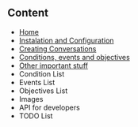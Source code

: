 Content
-------------------

* [Home](https://github.com/Co0sh/BetonQuest/wiki)
* [Instalation and Configuration](https://github.com/Co0sh/BetonQuest/wiki/Instalation-and-Configuration)
* [Creating Conversations](https://github.com/Co0sh/BetonQuest/wiki/Creating-Conversations)
* [Conditions, events and objectives](https://github.com/Co0sh/BetonQuest/wiki/Conditions,-events-and-objectives)
* [Other important stuff](https://github.com/Co0sh/BetonQuest/wiki/Other-important-stuff)
* Condition List
* Events List
* Objectives List
* Images
* API for developers
* TODO List